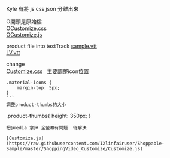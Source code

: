  Kyle 有將 js css json 分離出來 
  
O開頭是原始檔  
[OCustomize.css](https://raw.githubusercontent.com/IXlinfairuser/Shoppable-Sample/master/ShoppingVideo_Customize/OCustomize.css)  
[OCustomize.js](https://raw.githubusercontent.com/IXlinfairuser/Shoppable-Sample/master/ShoppingVideo_Customize/Customize.js)  
  
product file into textTrack 
[sample.vtt](https://raw.githubusercontent.com/IXlinfairuser/Shoppable-Sample/master/ShoppingVideo_Customize/sample.vtt)    
[LV.vtt](https://raw.githubusercontent.com/IXlinfairuser/Shoppable-Sample/master/ShoppingVideo_Customize/LV.vtt)  
  
  
change  
[Customize.css](https://raw.githubusercontent.com/IXlinfairuser/Shoppable-Sample/master/ShoppingVideo_Customize/Customize.css)  
主要調整icon位置 
```
.material-icons {
    margin-top: 5px;
}
```  
調整product-thumbs的大小  
```  
.product-thumbs{ 
    height: 350px;
}
```
把@media 拿掉 全螢幕有問題  待解決  

[Customize.js](https://raw.githubusercontent.com/IXlinfairuser/Shoppable-Sample/master/ShoppingVideo_Customize/Customize.js)  


